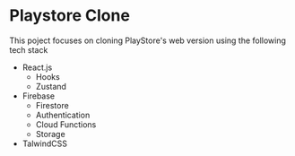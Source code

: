 # Playstore Clone

This poject focuses on cloning PlayStore's web version using the following tech stack

- React.js
  - Hooks
  - Zustand
- Firebase
  - Firestore
  - Authentication
  - Cloud Functions
  - Storage
- TalwindCSS